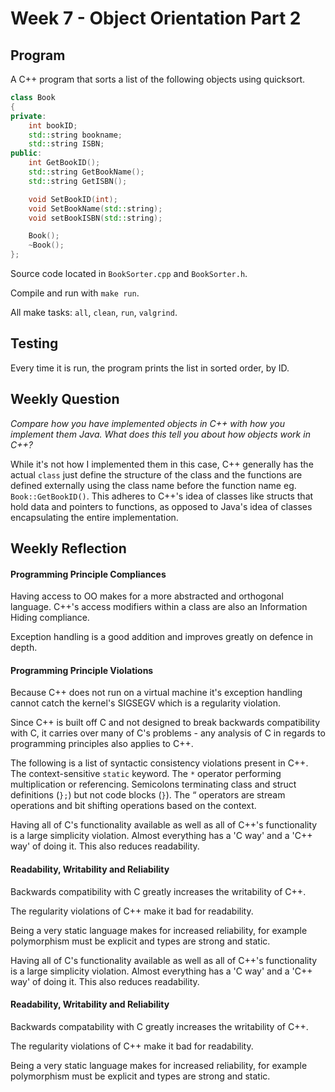 # Week 7 - Object Orientation Part 2

## Program

A C++ program that sorts a list of the following objects using quicksort.

```cpp
class Book
{
private:
    int bookID;
    std::string bookname;
    std::string ISBN;
public:
    int GetBookID();
    std::string GetBookName();
    std::string GetISBN();

    void SetBookID(int);
    void SetBookName(std::string);
    void setBookISBN(std::string);

    Book();
    ~Book();
};
```

Source code located in `BookSorter.cpp` and `BookSorter.h`.

Compile and run with `make run`.

All make tasks: `all`, `clean`, `run`, `valgrind`.

## Testing

Every time it is run, the program prints the list in sorted order, by ID.

## Weekly Question

*Compare how you have implemented objects in C++ with how you implement them
Java. What does this tell you about how objects work in C++?*

While it's not how I implemented them in this case, C++ generally has the
actual `class` just define the structure of the class and the functions are
defined externally using the class name before the function name eg. 
`Book::GetBookID()`. This adheres to C++'s idea of classes like structs that
hold data and pointers to functions, as opposed to Java's idea of classes
encapsulating the entire implementation.

## Weekly Reflection

#### Programming Principle Compliances

Having access to OO makes for a more abstracted and orthogonal language. C++'s
access modifiers within a class are also an Information Hiding compliance.

Exception handling is a good addition and improves greatly on defence in
depth.

#### Programming Principle Violations

Because C++ does not run on a virtual machine it's exception handling cannot
catch the kernel's SIGSEGV which is a regularity violation.

Since C++ is built off C and not designed to break backwards compatibility with
C, it carries over many of C's problems - any analysis of C in regards to
programming principles also applies to C++. 

The following is a list of syntactic consistency violations present in C++.
The context-sensitive `static` keyword. The `*` operator performing
multiplication or referencing. Semicolons terminating class and struct
definitions (`};`) but not code blocks (`}`). The “ operators
are stream operations and bit shifting operations based on the context.

Having all of C's functionality available as well as all of C++'s functionality
is a large simplicity violation. Almost everything has a 'C way' and a 'C++
way' of doing it. This also reduces readability.

#### Readability, Writability and Reliability

Backwards compatibility with C greatly increases the writability of C++.

The regularity violations of C++ make it bad for readability.

Being a very static language makes for increased reliability, for example
polymorphism must be explicit and types are strong and static.

Having all of C's functionality available as well as all of C++'s functionality
is a large simplicity violation. Almost everything has a 'C way' and a 'C++
way' of doing it. This also reduces readability.

#### Readability, Writability and Reliability

Backwards compatability with C greatly increases the writability of C++.

The regularity violations of C++ make it bad for readability.

Being a very static language makes for increased reliability, for example
polymorphism must be explicit and types are strong and static.
